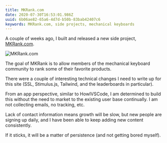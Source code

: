```yaml
---
title: MKRank.com
date: 2020-07-30T16:53:01.986Z
uuid: 6b06ae82-65a6-4d7d-b50b-83bab42407c6
keywords: MKRank.com, side projects, mechanical keyboards
---
```


A couple of weeks ago, I built and released a new side project, [MKRank.com](https://mkrank.com).

![MKRank.com](/assets/images/posts/mkrank.png)

The goal of MKRank is to allow members of the mechanical keyboard community to rank some of their favorite products.

There were a couple of interesting technical changes I need to write up for this site (SSL, Stimulus.js, Tailwind, and the leaderboards in particular).

From an app perspective, similar to HowIVSCode, I am determined to build this without the need to market to the existing user base continually. I am not collecting emails, no tracking, etc.

Lack of contact information means growth will be slow, but new people are signing up daily, and I have been able to keep adding new content consistently.

If it sticks, it will be a matter of persistence (and not getting bored myself).
